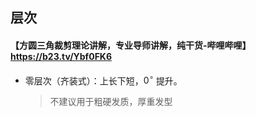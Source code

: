 ## 层次  


#### 【方圆三角裁剪理论讲解，专业导师讲解，纯干货-哔哩哔哩】 https://b23.tv/Ybf0FK6
+ 零层次（齐装式）：上长下短，$0^{\circ}$ 提升。
	 > 不建议用于粗硬发质，厚重发型
 

<!--stackedit_data:
eyJoaXN0b3J5IjpbLTE1NjA5NzE0NThdfQ==
-->